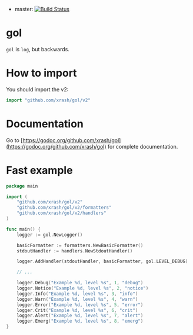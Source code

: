 * master: [![Build Status](https://travis-ci.org/xrash/gol.svg?branch=master)](http://travis-ci.org/xrash/gol)

# gol

`gol` is `log`, but backwards.

# How to import

You should import the v2:

```go
import "github.com/xrash/gol/v2"
```

# Documentation

Go to [https://godoc.org/github.com/xrash/gol](https://godoc.org/github.com/xrash/gol) for complete documentation.

# Fast example

```go
package main

import (
	"github.com/xrash/gol/v2"
	"github.com/xrash/gol/v2/formatters"
	"github.com/xrash/gol/v2/handlers"
)

func main() {
	logger := gol.NewLogger()

	basicFormatter := formatters.NewBasicFormatter()
	stdoutHandler := handlers.NewStdoutHandler()

	logger.AddHandler(stdoutHandler, basicFormatter, gol.LEVEL_DEBUG)

	// ...

	logger.Debug("Example %d, level %s", 1, "debug")
	logger.Notice("Example %d, level %s", 2, "notice")
	logger.Info("Example %d, level %s", 3, "info")
	logger.Warn("Example %d, level %s", 4, "warn")
	logger.Error("Example %d, level %s", 5, "error")
	logger.Crit("Example %d, level %s", 6, "crit")
	logger.Alert("Example %d, level %s", 7, "alert")
	logger.Emerg("Example %d, level %s", 8, "emerg")
}
```
